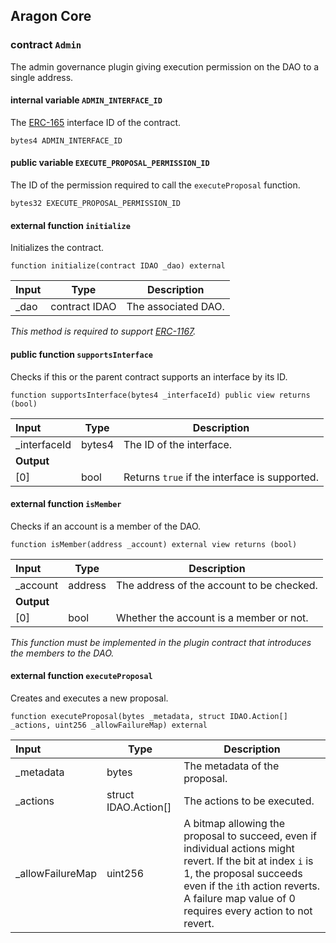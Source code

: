 ## Aragon Core

###  contract `Admin`

The admin governance plugin giving execution permission on the DAO to a single address.

#### internal variable `ADMIN_INTERFACE_ID`

The [ERC-165](https://eips.ethereum.org/EIPS/eip-165) interface ID of the contract.

```solidity
bytes4 ADMIN_INTERFACE_ID 
```

#### public variable `EXECUTE_PROPOSAL_PERMISSION_ID`

The ID of the permission required to call the `executeProposal` function.

```solidity
bytes32 EXECUTE_PROPOSAL_PERMISSION_ID 
```

#### external function `initialize`

Initializes the contract.

```solidity
function initialize(contract IDAO _dao) external 
```

| Input | Type | Description |
|:----- | ---- | ----------- |
| _dao | contract IDAO | The associated DAO. |

*This method is required to support [ERC-1167](https://eips.ethereum.org/EIPS/eip-1167).*

#### public function `supportsInterface`

Checks if this or the parent contract supports an interface by its ID.

```solidity
function supportsInterface(bytes4 _interfaceId) public view returns (bool) 
```

| Input | Type | Description |
|:----- | ---- | ----------- |
| _interfaceId | bytes4 | The ID of the interface. |
| **Output** | |
| [0] | bool | Returns `true` if the interface is supported. |

#### external function `isMember`

Checks if an account is a member of the DAO.

```solidity
function isMember(address _account) external view returns (bool) 
```

| Input | Type | Description |
|:----- | ---- | ----------- |
| _account | address | The address of the account to be checked. |
| **Output** | |
| [0] | bool | Whether the account is a member or not. |

*This function must be implemented in the plugin contract that introduces the members to the DAO.*

#### external function `executeProposal`

Creates and executes a new proposal.

```solidity
function executeProposal(bytes _metadata, struct IDAO.Action[] _actions, uint256 _allowFailureMap) external 
```

| Input | Type | Description |
|:----- | ---- | ----------- |
| _metadata | bytes | The metadata of the proposal. |
| _actions | struct IDAO.Action[] | The actions to be executed. |
| _allowFailureMap | uint256 | A bitmap allowing the proposal to succeed, even if individual actions might revert. If the bit at index `i` is 1, the proposal succeeds even if the `i`th action reverts. A failure map value of 0 requires every action to not revert. |

